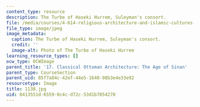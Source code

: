 ```yaml
---
content_type: resource
description: The Turbe of Haseki Hurrem, Suleyman's consort.
file: /media/courses/4-614-religious-architecture-and-islamic-cultures-fall-2002/8413551d65590c4cd72c53d1b7054270_1138.jpg
file_type: image/jpeg
image_metadata:
  caption: The Turbe of Haseki Hurrem, Suleyman's consort.
  credit: ''
  image-alt: Photo of The Turbe of Haseki Hurrem
learning_resource_types: []
ocw_type: OCWImage
parent_title: '17. Classical Ottoman Architecture: The Age of Sinan'
parent_type: CourseSection
parent_uid: 85f7a84c-42ef-44e5-1640-98b3e4e33e92
resourcetype: Image
title: 1138.jpg
uid: 8413551d-6559-0c4c-d72c-53d1b7054270
---
```

